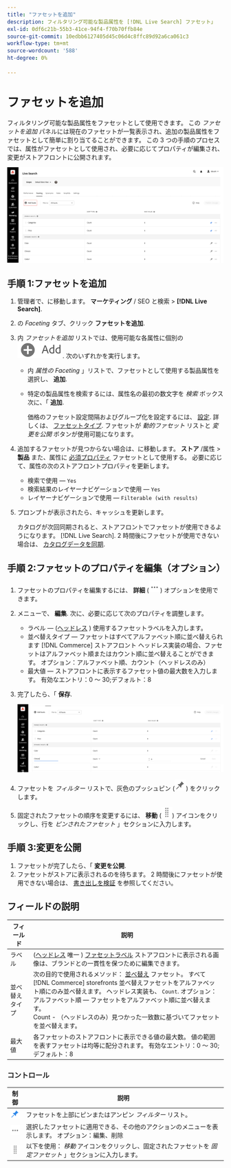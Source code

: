 ```yaml
---
title: "ファセットを追加"
description: フィルタリング可能な製品属性を [!DNL Live Search] ファセット」
exl-id: 0df6c21b-55b3-41ce-94f4-f70b70ffb84e
source-git-commit: 10edbb6127405d45c06d4c8ffc89d92a6ca061c3
workflow-type: tm+mt
source-wordcount: '588'
ht-degree: 0%

---
```


# ファセットを追加

フィルタリング可能な製品属性をファセットとして使用できます。 この *ファセットを追加* パネルには現在のファセットが一覧表示され、追加の製品属性をファセットとして簡単に割り当てることができます。 この 3 つの手順のプロセスでは、属性がファセットとして使用され、必要に応じてプロパティが編集され、変更がストアフロントに公開されます。

![ワークスペースの Faceting](assets/facets-add.png)

## 手順 1:ファセットを追加

1. 管理者で、に移動します。 **マーケティング** / SEO と検索 > **[!DNL Live Search]**.
1. の *Faceting* タブ、クリック **ファセットを追加**.
1. 内 *ファセットを追加* リストでは、使用可能な各属性に個別の ![追加ボタン](assets/btn-add.png). 次のいずれかを実行します。

   * 内 *属性の Faceting* 」リストで、ファセットとして使用する製品属性を選択し、 **追加**.
   * 特定の製品属性を検索するには、属性名の最初の数文字を *検索* ボックス 次に、「 **追加**.

      価格のファセット設定間隔およびグループ化を設定するには、 [設定](settings.md). 詳しくは、 [ファセットタイプ](facets-type.md).
ファセットが *動的ファセット* リストと *変更を公開* ボタンが使用可能になります。

1. 追加するファセットが見つからない場合は、に移動します。 **ストア** /属性 > **製品** また、属性に [必須プロパティ](facets.md) ファセットとして使用する。 必要に応じて、属性の次のストアフロントプロパティを更新します。

   * 検索で使用 — `Yes`
   * 検索結果のレイヤーナビゲーションで使用 — `Yes`
   * レイヤーナビゲーションで使用 — `Filterable (with results)`

1. プロンプトが表示されたら、キャッシュを更新します。

   カタログが次回同期されると、ストアフロントでファセットが使用できるようになります。 [!DNL Live Search]. 2 時間後にファセットが使用できない場合は、 [カタログデータを同期](install.md#synchronize-catalog-data).

## 手順 2:ファセットのプロパティを編集（オプション）

1. ファセットのプロパティを編集するには、 **詳細** (![その他のセレクター](assets/btn-more.png)) オプションを使用できます。
1. メニューで、 **編集**. 次に、必要に応じて次のプロパティを調整します。

   * ラベル — ([ヘッドレス](facets-type.md) ) 使用するファセットラベルを入力します。
   * 並べ替えタイプ — ファセットはすべてアルファベット順に並べ替えられます [!DNL Commerce] ストアフロント ヘッドレス実装の場合、ファセットはアルファベット順またはカウント順に並べ替えることができます。 オプション：アルファベット順、カウント（ヘッドレスのみ）
   * 最大値 — ストアフロントに表示するファセット値の最大数を入力します。 有効なエントリ：0 ～ 30;デフォルト：8

1. 完了したら、「 **保存**.

   ![ワークスペースの Faceting](assets/facet-edit.png)

1. ファセットを *フィルター* リストで、灰色のプッシュピン (![ピンセレクター](assets/btn-pin-gray.png)) をクリックします。
1. 固定されたファセットの順序を変更するには、 **移動** (![移動セレクター](assets/btn-move.png)) アイコンをクリックし、行を *ピンされたファセット* 」セクションに入力します。

## 手順 3:変更を公開

1. ファセットが完了したら、「 **変更を公開**.
1. ファセットがストアに表示されるのを待ちます。
2 時間後にファセットが使用できない場合は、 [書き出しを検証](install.md#synchronize-catalog-data) を参照してください。

## フィールドの説明

| フィールド | 説明 |
|--- |--- |
| ラベル | ([ヘッドレス](facets-type.md) 唯一 ) [ファセットラベル](facets-type.md) ストアフロントに表示される画像は、ブランドとの一貫性を保つために編集できます。 |
| 並べ替えタイプ | 次の目的で使用されるメソッド： [並べ替え](facets-type.md) ファセット。 すべて [!DNL Commerce] storefronts 並べ替えファセットをアルファベット順にのみ並べ替えます。 ヘッドレス実装も、 `Count`. オプション：<br />アルファベット順 — ファセットをアルファベット順に並べ替えます。<br />Count - （ヘッドレスのみ）見つかった一致数に基づいてファセットを並べ替えます。 |
| 最大値 | 各ファセットのストアフロントに表示できる値の最大数。 値の範囲を表すファセットは均等に配分されます。 有効なエントリ：0 ～ 30;デフォルト：8 |

### コントロール

| 制御 | 説明 |
|--- |--- |
| ![ピンセレクター](assets/btn-pin-blue.png) | ファセットを上部にピンまたはアンピン *フィルター* リスト。 |
| ![その他のセレクター](assets/btn-more.png) | 選択したファセットに適用できる、その他のアクションのメニューを表示します。 オプション：編集、削除 |
| ![移動セレクター](assets/btn-move.png) | 以下を使用： *移動* アイコンをクリックし、固定されたファセットを *固定ファセット* 」セクションに入力します。 |
